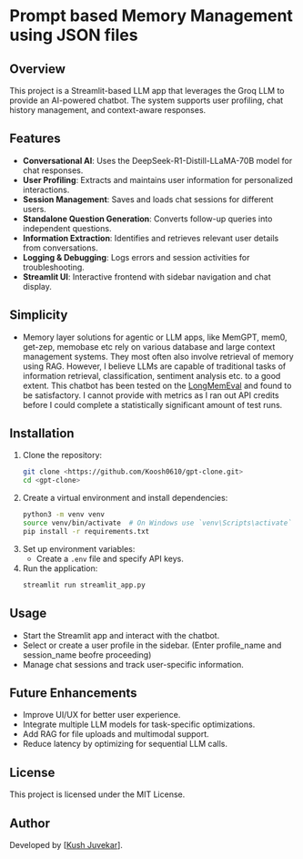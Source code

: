 # Prompt based Memory Management using JSON files

## Overview
This project is a Streamlit-based LLM app that leverages the Groq LLM to provide an AI-powered chatbot. The system supports user profiling, chat history management, and context-aware responses.

## Features
- **Conversational AI**: Uses the DeepSeek-R1-Distill-LLaMA-70B model for chat responses.
- **User Profiling**: Extracts and maintains user information for personalized interactions.
- **Session Management**: Saves and loads chat sessions for different users.
- **Standalone Question Generation**: Converts follow-up queries into independent questions.
- **Information Extraction**: Identifies and retrieves relevant user details from conversations.
- **Logging & Debugging**: Logs errors and session activities for troubleshooting.
- **Streamlit UI**: Interactive frontend with sidebar navigation and chat display.

## Simplicity
- Memory layer solutions for agentic or LLM apps, like MemGPT, mem0, get-zep, memobase etc rely on various database and large context management systems. They most often also involve retrieval of memory using RAG.
  However, I believe LLMs are capable of traditional tasks of information retrieval, classification, sentiment analysis etc. to a good extent. This chatbot has been tested on the [LongMemEval]([url](https://github.com/xiaowu0162/LongMemEval)) and found to be satisfactory. I cannot provide with metrics as I ran out API credits before I could complete a statistically significant amount of test runs.

## Installation
1. Clone the repository:
   ```sh
   git clone <https://github.com/Koosh0610/gpt-clone.git>
   cd <gpt-clone>
   ```
2. Create a virtual environment and install dependencies:
   ```sh
   python3 -m venv venv
   source venv/bin/activate  # On Windows use `venv\Scripts\activate`
   pip install -r requirements.txt
   ```
3. Set up environment variables:
   - Create a `.env` file and specify API keys.
4. Run the application:
   ```sh
   streamlit run streamlit_app.py
   ```

## Usage
- Start the Streamlit app and interact with the chatbot.
- Select or create a user profile in the sidebar. (Enter profile_name and session_name beofre proceeding)
- Manage chat sessions and track user-specific information.

## Future Enhancements
- Improve UI/UX for better user experience.
- Integrate multiple LLM models for task-specific optimizations.
- Add RAG for file uploads and multimodal support.
- Reduce latency by optimizing for sequential LLM calls.

## License
This project is licensed under the MIT License.

## Author
Developed by [[Kush Juvekar](https://linkedin.com/in/kush-juvekar)].


